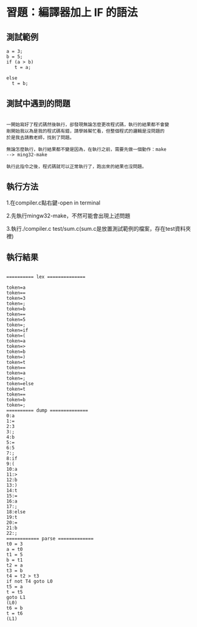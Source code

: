 # 習題：編譯器加上 IF 的語法

## 測試範例

```
a = 3;
b = 5;
if (a > b)
   t = a;

else 
  t = b;

```

## 測試中遇到的問題

```

一開始寫好了程式碼然後執行，卻發現無論怎麼更改程式碼，執行的結果都不會變
剛開始我以為是我的程式碼有錯，請學姊幫忙看，但整個程式的邏輯是沒問題的
於是我去請教老師，找到了問題。

無論怎麼執行，執行結果都不變是因為，在執行之前，需要先做一個動作：make
--> ming32-make

執行此指令之後，程式碼就可以正常執行了，跑出來的結果也沒問題。

```

## 執行方法
1.在compiler.c點右鍵-open in terminal

2.先執行mingw32-make，不然可能會出現上述問題

3.執行./compiler.c test/sum.c(sum.c是放置測試範例的檔案，存在test資料夾裡)


## 執行結果

```

========== lex ==============

token=a
token==
token=3
token=;
token=b
token==
token=5
token=;
token=if
token=(
token=a
token=>
token=b
token=)
token=t
token==
token=a
token=;
token=else
token=t
token==
token=b
token=;
========== dump ==============
0:a
1:=
2:3
3:;
4:b
5:=
6:5
7:;
8:if
9:(
10:a
11:>
12:b
13:)
14:t
15:=
16:a
17:;
18:else
19:t
20:=
21:b
22:;
============ parse =============
t0 = 3
a = t0
t1 = 5
b = t1
t2 = a
t3 = b
t4 = t2 > t3
if not T4 goto L0
t5 = a
t = t5
goto L1
(L0)
t6 = b
t = t6
(L1)

```

